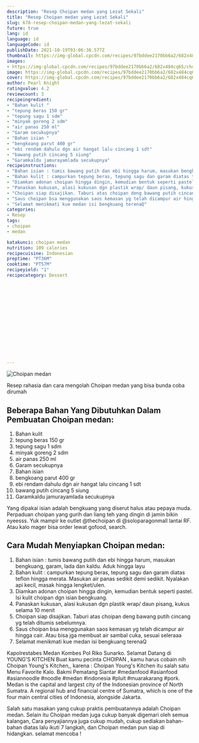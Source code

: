 ```yaml
---
description: "Resep Choipan medan yang Lezat Sekali"
title: "Resep Choipan medan yang Lezat Sekali"
slug: 678-resep-choipan-medan-yang-lezat-sekali
future: true
lang: id
language: id
languageCode: id
publishDate: 2021-10-19T03:06:36.577Z 
thumbnail: https://img-global.cpcdn.com/recipes/97bddee2170bb6a2/682x484cq65/choipan-medan-foto-resep-utama.png
images:
- https://img-global.cpcdn.com/recipes/97bddee2170bb6a2/682x484cq65/choipan-medan-foto-resep-utama.png
image: https://img-global.cpcdn.com/recipes/97bddee2170bb6a2/682x484cq65/choipan-medan-foto-resep-utama.png
cover: https://img-global.cpcdn.com/recipes/97bddee2170bb6a2/682x484cq65/choipan-medan-foto-resep-utama.png
author: Pearl Knight
ratingvalue: 4.2
reviewcount: 3
recipeingredient:
- "Bahan kulit "
- "tepung beras 150 gr"
- "tepung sagu 1 sdm"
- "minyak goreng 2 sdm"
- "air panas 250 ml"
- "Garam secukupnya"
- "Bahan isian "
- "bengkoang parut 400 gr"
- "ebi rendam dahulu dgn air hangat lalu cincang 1 sdt"
- "bawang putih cincang 5 siung"
- "Garamkaldu jamurayamlada secukupnya"
recipeinstructions:
- "Bahan isian : tumis bawang putih dan ebi hingga harum, masukan bengkuang, garam, lada dan kaldu. Aduk hingga layu"
- "Bahan kulit : campurkan tepung beras, tepung sagu dan garam diatas teflon hingga merata. Masukan air panas sedikit demi sedikit. Nyalakan api kecil, masak hingga lengket/ulen."
- "Diamkan adonan choipan hingga dingin, kemudian bentuk seperti pastel. Isi kulit choipan dgn isian bengkuang."
- "Panaskan kukusan, alasi kukusan dgn plastik wrap/ daun pisang, kukus selama 10 menit"
- "Choipan siap disajikan. Taburi atas choipan deng bawang putih cincang yg telah ditumis sebelumnya."
- "Saus choipan bsa menggunakan saos kemasan yg telah dicampur air hingga cair. Atau bisa jga membuat air sambal cuka, sesuai seleraaa"
- "Selamat menikmati kue medan isi bengkuang terenaQ"
categories:
- Resep
tags:
- choipan
- medan

katakunci: choipan medan 
nutrition: 109 calories
recipecuisine: Indonesian
preptime: "PT36M"
cooktime: "PT57M"
recipeyield: "1"
recipecategory: Dessert


     
    
    
    
    
    
    
    
    
    
    
      
    
---
```



![Choipan medan](https://img-global.cpcdn.com/recipes/97bddee2170bb6a2/682x484cq65/choipan-medan-foto-resep-utama.png)

Resep rahasia dan cara mengolah  Choipan medan yang bisa bunda coba dirumah

<!--inarticleads1-->

## Beberapa Bahan Yang Dibutuhkan Dalam Pembuatan Choipan medan:

1. Bahan kulit 
1. tepung beras 150 gr
1. tepung sagu 1 sdm
1. minyak goreng 2 sdm
1. air panas 250 ml
1. Garam secukupnya
1. Bahan isian 
1. bengkoang parut 400 gr
1. ebi rendam dahulu dgn air hangat lalu cincang 1 sdt
1. bawang putih cincang 5 siung
1. Garamkaldu jamurayamlada secukupnya

Yang dipakai isian adalah bengkuang yang diserut halus atau pepaya muda. Perpaduan choipan yang gurih dan liang teh yang dingin di jamin bikin nyeesss. Yuk mampir ke outlet @thechoipan di @soloparagonmall lantai RF. Atau kalo mager bisa order lewat gofood, search. 

<!--inarticleads2-->

## Cara Mudah Menyiapkan Choipan medan:

1. Bahan isian : tumis bawang putih dan ebi hingga harum, masukan bengkuang, garam, lada dan kaldu. Aduk hingga layu
1. Bahan kulit : campurkan tepung beras, tepung sagu dan garam diatas teflon hingga merata. Masukan air panas sedikit demi sedikit. Nyalakan api kecil, masak hingga lengket/ulen.
1. Diamkan adonan choipan hingga dingin, kemudian bentuk seperti pastel. Isi kulit choipan dgn isian bengkuang.
1. Panaskan kukusan, alasi kukusan dgn plastik wrap/ daun pisang, kukus selama 10 menit
1. Choipan siap disajikan. Taburi atas choipan deng bawang putih cincang yg telah ditumis sebelumnya.
1. Saus choipan bsa menggunakan saos kemasan yg telah dicampur air hingga cair. Atau bisa jga membuat air sambal cuka, sesuai seleraaa
1. Selamat menikmati kue medan isi bengkuang terenaQ


Kapolrestabes Medan Kombes Pol Riko Sunarko. Selamat Datang di YOUNG&#39;S KITCHEN Buat kamu pecinta CHOIPAN , kamu harus cobain nih Choipan Young&#39;s Kitchen,, karena : Choipan Young&#39;s Kitchen itu salah satu Menu Favorite Kalo. Bakmi Pematang Siantar #medanfood #asianfood #asiannoodle #noodle #medan #indonesia #pluit #muarakarang #pork. Medan is the capital and largest city of the Indonesian province of North Sumatra. A regional hub and financial centre of Sumatra, which is one of the four main central cities of Indonesia, alongside Jakarta. 

Salah satu masakan yang cukup praktis pembuatannya adalah  Choipan medan. Selain itu  Choipan medan  juga cukup banyak digemari oleh semua kalangan, Cara penyajiannya juga cukup mudah, cukup sediakan bahan-bahan diatas lalu ikuti 7 langkah, dan  Choipan medan  pun siap di hidangkan. selamat mencoba !
